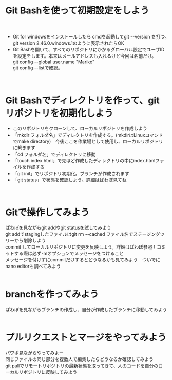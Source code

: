 <h1>Git Bashを使って初期設定をしよう</h1> 
　<ul>
   <li>Git for windowsをインストールしたら cmdを起動してgit --version を打つ。　git version 2.46.0.windows.1のように表示されたらOK</li>
   <li>Git Bashを開いて、すべてのリポジトリにかかるグローバル設定でユーザIDを設定をします。本来はメールアドレスも入れるけど今回は名前だけ。<br>
   git config --global user.name "Mariko"<br>
   git config --listで確認。</li>
 </ul>

 <br>
 <h1>Git Bashでディレクトリを作って、git リポジトリを初期化しよう</h1>
 <ul>
    <li>このリポジトリをクローンして、ローカルリポジトリを作成しよう</li>
   <li>「mkdir フォルダ名」でディレクトリを作成する。(mkdirはLinuxコマンドでmake directory)　今後ここを作業場として使用し、ローカルリポジトリに繋ぎます</li>
  <li>「cd フォルダ名」でディレクトリに移動</li>
     <li>「touch index.html」で先ほど作成したディレクトリの中にindex.htmlファイルを作成する</li>
        <li>「git init」でリポジトリ初期化。ブランチが作成されます</li>
           <li>「git status」で状態を確認しよう。詳細はぱわぽ見てね</li>
 </ul>
 <br>

 <h1>Gitで操作してみよう</h1>
 ぱわぽを見ながらgit addやgit statusを試してみよう<br>
 git addでstagingしたファイルはgit rm --cached ファイル名でステージングツリーから削除しよう<br>
 commit してローカルリポジトリに変更を反映しよう。詳細はぱわぽ参照！コミットする際は必ず-mオプションでメッセージをつけること<br>
メッセージを付けずにcommitだけするとどうなるかも見てみよう　ついでにnano editorも調べてみよう<br>
<br>

<h1>branchを作ってみよう</h1>
ぱわぽを見ながらブランチの作成し、自分が作成したブランチに移動してみよう<br>
<br>

<h1>プルリクエストとマージをやってみよう</h1>
パワポ見ながらやってみよー<br>
同じファイルの同じ部分を複数人で編集したらどうなるか確認してみよう<br>
git pullでリモートリポジトリの最新状態を取ってきて、人のコードを自分のローカルリポジトリに反映してみよう
